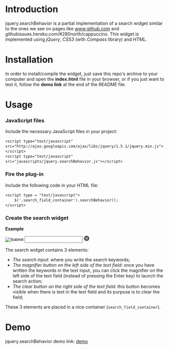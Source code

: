# Introduction

jquery.searchBehavior is a partial implementation of a search widget similar to the ones we see on pages like www.github.com and githubissues.heroku.com/#280north/cappuccino. 
This widget is implemented using *jQuery*, *CSS3* (with *Compass* library) and *HTML*.

# Installation

In order to install/compile the widget, just save this repo's archive to your computer and open the **index.html** file in your browser, or if you just want to test it, follow the **demo link** at the end of the *README* file.

# Usage

### JavaScript files

Include the necessary JavaScript files in your project: 

    <script type="text/javascript" src="http://ajax.googleapis.com/ajax/libs/jquery/1.5.1/jquery.min.js"></script>
    <script type="text/javascript" src="javascripts/jquery.searchBehavior.js"></script>

### Fire the plug-in

Include the following code in your HTML file:

    <script type = "text/javascript">
	    $('.search_field_container').searchBehavior();
    </script>

### Create the search widget

**Example**
    <div class = "search_field_container">
    <input type = "image" class = "submit_search" src = "images/magnifier.png"/>
    <input type = "text" class = "search_field" name = "search" />
    <img class = "clear_search" src = "images/clear.png"/>
    </div>
	
The search widget contains 3 elements: 

* *The search input*: where you write the search keywords;
* *The magnifier button on the left side of the text field*: once you have written the keywords in the text input, you can click the magnifier on the left side of the text field (instead of pressing the Enter key) to launch the search action;
* *The clear button on the right side of the text field*: this button becomes visible when there is text in the text field and its purpose is to clear the field;

These 3 elements are placed in a nice container (`search_field_container`). 

# Demo 

jquery.searchBehavior demo link: [demo](http://dl.dropbox.com/u/2927977/jquery.searchBehavior/index.html "jquery.searchBehavior demo")


